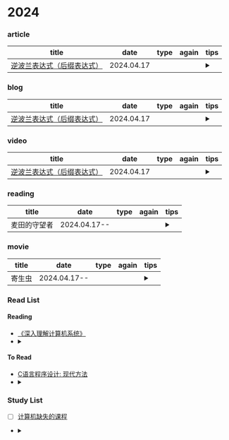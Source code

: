 # 2024

### article
| title | date | type | again | tips |
| ------- | ------- | ------- | ------- | -------|
| [逆波兰表达式（后缀表达式）](https://blog.csdn.net/m0_56651882/article/details/118444660) | 2024.04.17 |  | | <details>  <summary></summary><ol>  <li></li>  <li></li>  <li></li></ol></details>|


### blog
| title | date | type | again | tips |
| ------- | ------- | ------- | ------- | -------|
| [逆波兰表达式（后缀表达式）](https://blog.csdn.net/m0_56651882/article/details/118444660) | 2024.04.17 |  | | <details>  <summary></summary><ol>  <li></li>  <li></li>  <li></li></ol></details>|


### video
| title | date | type | again | tips |
| ------- | ------- | ------- | ------- | -------|
|[逆波兰表达式（后缀表达式）](https://blog.csdn.net/m0_56651882/article/details/118444660) | 2024.04.17 |  | | <details>  <summary></summary><ol>  <li></li>  <li></li>  <li></li></ol></details>|


### reading
| title | date | type | again | tips |
| ------- | ------- | ------- | ------- | -------|
| 麦田的守望者 | 2024.04.17-- |  | | <details>  <summary></summary><ol>  <li></li>  <li></li>  <li></li></ol></details>|

### movie
| title | date | type | again | tips |
| ------- | ------- | ------- | ------- | -------|
| 寄生虫 | 2024.04.17-- |  | | <details>  <summary></summary><ol>  <li></li>  <li></li>  <li></li></ol></details>|

### Read List

#### Reading
- [《深入理解计算机系统》](https://github.com/DreamAndDead/CSAPP-3e-Solutions)
- <details>
  <summary></summary>
  <ol>
    <li></li> 
    <li></li>
    <li></li>
  </ol></details>


#### To Read
- [C语言程序设计: 现代方法](https://book.douban.com/subject/4279678/)
- <details>
  <summary></summary>
  <ol>
    <li></li> 
    <li></li>
    <li></li>
  </ol></details>

### Study List
- [ ] [计算机缺失的课程](https://missing-semester-cn.github.io/)
- <details>
  <summary></summary>
  <ol>
    <li></li> 
    <li></li>
    <li></li>
  </ol></details>




